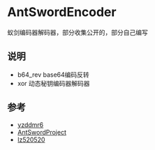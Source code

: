 # AntSwordEncoder
蚁剑编码器解码器，部分收集公开的，部分自己编写

说明
---
* b64_rev base64编码反转
* xor 动态秘钥编码器解码器



参考
---
* [yzddmr6](https://xz.aliyun.com/t/6571)
* [AntSwordProject](https://github.com/AntSwordProject/AwesomeEncoder.git)
* [lz520520](https://xz.aliyun.com/t/7735)
